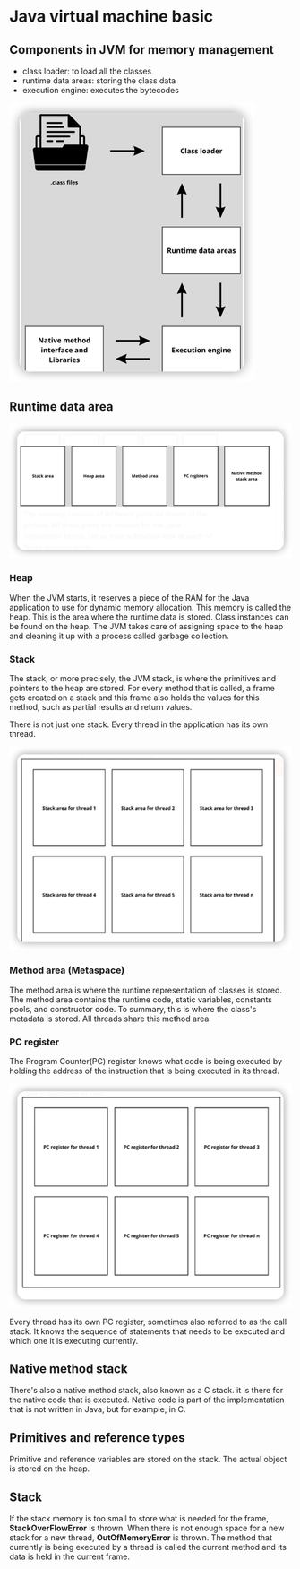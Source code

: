 # Java virtual machine basic


## Components in JVM for memory management 

* class loader: to load all the classes 
* runtime data areas: storing the class data
* execution engine: executes the bytecodes 

![img.png](img.png)

## Runtime data area 

![img_1.png](img_1.png)

### Heap 

When the JVM starts, it reserves a piece of the RAM for the Java application to use 
for dynamic memory allocation. This memory is called the heap. This is the area where 
the runtime data is stored. Class instances can be found on the heap. The JVM takes care
of assigning space to the heap and cleaning it up with a process called garbage collection.

### Stack 

The stack, or more precisely, the JVM stack, is where the primitives and pointers to the heap are stored.
For every method that is called, a frame gets created on a stack and this frame also holds the values for this 
method, such as partial results and return values.

There is not just one stack. Every thread in the application has its own thread. 

![img_2.png](img_2.png)

### Method area (Metaspace)

The method area is where the runtime representation of classes is stored. The method area
contains the runtime code, static variables, constants pools, and constructor code. To summary,
this is where the class's metadata is stored. All threads share this method area.

### PC register

The Program Counter(PC) register knows what code is being executed by holding the address
of the instruction that is being executed in its thread.

![img_3.png](img_3.png)

Every thread has its own PC register, sometimes also referred to as the call stack. 
It knows the sequence of statements that needs to be executed and which one it is executing currently.

## Native method stack 

There's also a native method stack, also known as a C stack. it is there for the native 
code that is executed. Native code is part of the implementation that is not written in Java,
but for example, in C.


## Primitives and reference types 

Primitive and reference variables are stored on the stack. The actual object
is stored on the heap.

## Stack 
If the stack memory is too small to store what is needed for the frame, **StackOverFlowError**
is thrown. When there is not enough space for a new stack for a new thread, **OutOfMemoryError** 
is thrown. The method that currently is being executed by a thread is called 
the current method and its data is held in the current frame.



